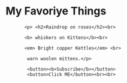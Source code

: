  <!DOCTYPE html>
<html>
<head>
    <meta charset="utf-8" />
    <meta http-equiv="X-UA-Compatible" content="IE=edge">
    <title>Page Title</title>
    <meta name="viewport" content="width=device-width, initial-scale=1">
    <link rel="stylesheet" type="text/css" media="screen" href="main.css" />
    <script src="main.js"></script>
    <head>
            <title>Ashwani Singh.com</title>
        </head>
        <body>
           <h1> My Favoriye Things</h1>

           <p> <h2>Raindrop on roses</h2><br>

           <b> whiskers on Kittens</b><br>

           <em> Bright copper Kettles</em> <br>

            warn woolen mittens.</p> 

            <button><b>Subscribe</b></button>
            <button>Click ME</button><br><br>
</body>
</html>

    

